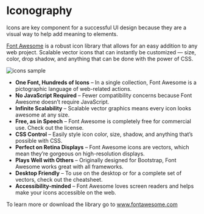 # Iconography

Icons are key component for a successful UI design because they are a visual way to help add meaning to elements.

[Font Awesome](https://fontawesome.com/) is a robust icon library that allows for an easy addition to any web project. Scalable vector icons that can instantly be customized — size, color, drop shadow, and anything that can be done with the power of CSS.

![icons sample](/v1.28.x/images/extender/icons_sample-1024x753.png)


- **One Font, Hundreds of Icons** – In a single collection, Font Awesome is a pictographic language of web-related actions.
- **No JavaScript Required** – Fewer compatibility concerns because Font Awesome doesn’t require JavaScript.
- **Infinite Scalability** – Scalable vector graphics means every icon looks awesome at any size.
- **Free, as in Speech** – Font Awesome is completely free for commercial use. Check out the license.
- **CSS Control** – Easily style icon color, size, shadow, and anything that’s possible with CSS.
- **Perfect on Retina Displays** – Font Awesome icons are vectors, which mean they’re gorgeous on high-resolution displays.
- **Plays Well with Others** – Originally designed for Bootstrap, Font Awesome works great with all frameworks.
- **Desktop Friendly** – To use on the desktop or for a complete set of vectors, check out the cheatsheet.
- **Accessibility-minded** – Font Awesome loves screen readers and helps make your icons accessible on the web.

To learn more or download the library go to www.fontawesome.com
